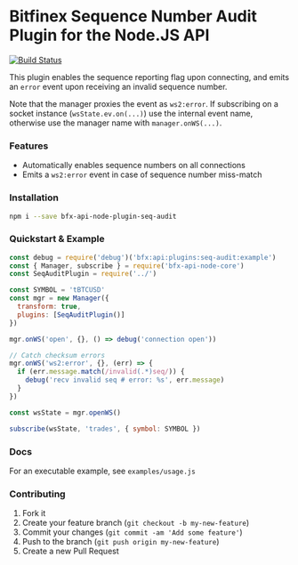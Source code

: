 # Bitfinex Sequence Number Audit Plugin for the Node.JS API

[![Build Status](https://travis-ci.org/bitfinexcom/bfx-api-node-plugin-seq-audit.svg?branch=master)](https://travis-ci.org/bitfinexcom/bfx-api-node-plugin-seq-audit)

This plugin enables the sequence reporting flag upon connecting, and emits an `error` event upon receiving an invalid sequence number.

Note that the manager proxies the event as `ws2:error`. If subscribing on a socket instance (`wsState.ev.on(...)`) use the internal event name, otherwise use the manager name with `manager.onWS(...)`.

### Features

* Automatically enables sequence numbers on all connections
* Emits a `ws2:error` event in case of sequence number miss-match

### Installation

```bash
npm i --save bfx-api-node-plugin-seq-audit
```

### Quickstart & Example
```js
const debug = require('debug')('bfx:api:plugins:seq-audit:example')
const { Manager, subscribe } = require('bfx-api-node-core')
const SeqAuditPlugin = require('../')

const SYMBOL = 'tBTCUSD'
const mgr = new Manager({
  transform: true,
  plugins: [SeqAuditPlugin()]
})

mgr.onWS('open', {}, () => debug('connection open'))

// Catch checksum errors
mgr.onWS('ws2:error', {}, (err) => {
  if (err.message.match(/invalid(.*)seq/)) {
    debug('recv invalid seq # error: %s', err.message)
  }
})

const wsState = mgr.openWS()

subscribe(wsState, 'trades', { symbol: SYMBOL })
```

### Docs

For an executable example, see `examples/usage.js`

### Contributing

1. Fork it
2. Create your feature branch (`git checkout -b my-new-feature`)
3. Commit your changes (`git commit -am 'Add some feature'`)
4. Push to the branch (`git push origin my-new-feature`)
5. Create a new Pull Request
